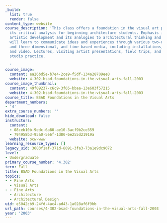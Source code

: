 ```yaml
---
_build:
  list: true
  render: false
content_type: website
course_description: 'This class offers a foundation in the visual art practice and
  its critical analysis for beginning architecture students. Emphasis is on long-range
  artistic development and its analogies to architectural thinking and practice. Students
  will learn to communicate ideas and experiences through various two-dimensional,
  and three-dimensional, and time-based media, including installations, performance
  and video. Lectures, visiting artist presentations, field trips, and readings supplement
  studio practice.

  '
course_image:
  content: ea26bd5e-b7e4-2ce9-f5df-134a28709ee0
  website: 4-302-bsad-foundations-in-the-visual-arts-fall-2003
course_image_thumbnail:
  content: 49f09237-c6c9-3f65-bbaa-13e603f57215
  website: 4-302-bsad-foundations-in-the-visual-arts-fall-2003
course_title: BSAD Foundations in the Visual Arts
department_numbers:
- '4'
extra_course_numbers: ''
hide_download: false
instructors:
  content:
  - 08ceb10b-9edc-6a80-ae10-3acf9b2ce359
  - 794958b3-95a0-5e6f-1d80-6e255d21919a
  website: ocw-www
learning_resource_types: []
legacy_uid: 3683f1af-371d-8091-3fa3-73a1e9dc9072
level:
- Undergraduate
primary_course_number: '4.302'
term: Fall
title: BSAD Foundations in the Visual Arts
topics:
- - Fine Arts
  - Visual Arts
- - Fine Arts
  - Architecture
  - Architectural Design
uid: e5042cb9-24fd-4ac4-ad43-1a028af6f9bb
url_path: courses/4-302-bsad-foundations-in-the-visual-arts-fall-2003
year: '2003'
---
```

